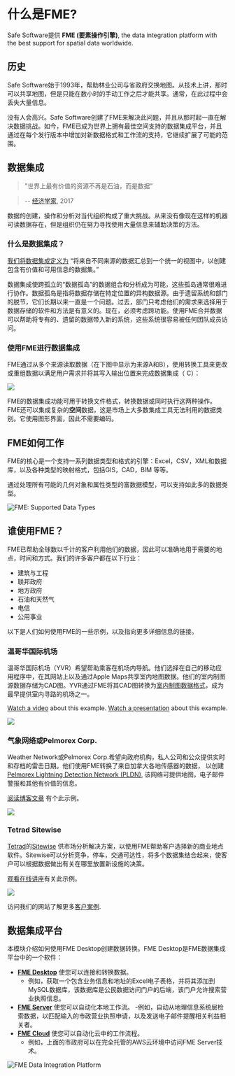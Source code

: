 # 什么是FME? #

Safe Software提供 **FME (要素操作引擎)**, the data integration platform with the best support for spatial data worldwide. 

## 历史

Safe Software始于1993年，帮助林业公司与省政府交换地图。从技术上讲，那时可以共享地图，但是只能在数小时的手动工作之后才能共享。通常，在此过程中会丢失大量信息。

没有人会高兴。Safe Software创建了FME来解决此问题，并且从那时起一直在解决数据挑战。如今，FME已成为世界上拥有最佳空间支持的数据集成平台，并且通过在每个发行版本中增加对新数据格式和工作流的支持，它继续扩展了可能的范围。

## 数据集成

<tag></tag>
> "世界上最有价值的资源不再是石油，而是数据"

>-- [经济学家](https://www.economist.com/leaders/2017/05/06/the-worlds-most-valuable-resource-is-no-longer-oil-but-data), 2017

数据的创建，操作和分析对当代组织构成了重大挑战。从来没有像现在这样的机器可读数据存在，但是组织仍在努力寻找使用大量信息来辅助决策的方法。

### 什么是数据集成？

[我们将数据集成定义为](https://www.safe.com/what-is/data-integration/) “将来自不同来源的数据汇总到一个统一的视图中，以创建包含有价值和可用信息的数据集。”

数据集成使跨孤立的“数据孤岛”的数据组合和分析成为可能，这些孤岛通常很难进行协作。数据孤岛是指将数据存储在特定位置的异构数据源。由于遗留系统和部门的脱节，它们长期以来一直是一个问题。过去，部门只考虑他们的需求来选择用于数据存储的软件和方法是有意义的。现在，必须考虑跨功能。使用FME合并数据可以帮助将专有的、遗留的数据带入新的系统，这些系统很容易被任何团队成员访问。

### 使用FME进行数据集成

FME通过从多个来源读取数据（在下图中显示为来源A和B），使用转换工具来更改或重组数据以满足用户需求并将其写入输出位置来完成数据集成（ C）：

![](./Images/Img1.001.WhatIsFME.png)

FME的数据集成功能可用于转换文件格式，转换数据或同时执行这两种操作。FME还可以集成复杂的**空间**数据，这是市场上大多数集成工具无法利用的数据类别。它使用图形界面，因此不需要编码。

## FME如何工作

FME的核心是一个支持一系列数据类型和格式的引擎：Excel，CSV，XML和数据库，以及各种类型的映射格式，包括GIS，CAD，BIM 等等。

通过处理所有可能的几何对象和属性类型的富数据模型，可以支持如此多的数据类型。

![FME: Supported Data Types](./Images/Img1.002.FMEDataTypes.png)

## 谁使用FME？

FME已帮助全球数以千计的客户利用他们的数据，因此可以准确地用于需要的地点，时间和方式。我们的许多客户都在以下行业：

- 建筑与工程
- 联邦政府
- 地方政府
- 石油和天然气
- 电信
- 公用事业

以下是人们如何使用FME的一些示例，以及指向更多详细信息的链接。

### 温哥华国际机场

温哥华国际机场（YVR）希望帮助乘客在机场内导航。他们选择在自己的移动应用程序中，在其网站上以及通过Apple Maps共享室内地图数据。他们的室内制图源数据存储为CAD图。YVR通过FME将其CAD图转换为[室内制图数据格式](https://www.safe.com/integrate/indoor-mapping-data-format-imdf/)，成为最早提供室内寻路的机场之一。

[Watch a video](https://www.youtube.com/watch?v=pHaLPP6Vj4c&feature=youtu.be) about this example.
[Watch a presentation](https://www.safe.com/presentation/indoor-mapping-trials-and-tribulations/?) about this example.

![](./Images/Img1.003.yvr.png)

### 气象网络或Pelmorex Corp.

Weather Network或Pelmorex Corp.希望向政府机构，私人公司和公众提供实时和存档的雷击日期。他们使用FME转换了来自加拿大各地传感器的数据， 以创建[Pelmorex Lightning Detection Network (PLDN)](http://data.twncs.com/Solutions/Lightning/lightning.html), 该网络可提供地图，电子邮件警报和其他有价值的信息。

[阅读博客文章](https://blog.safe.com/2010/09/fme-server-and-the-weather-network/?) 有个此示例。

![](./Images/Img1.004.the-weather-network.png)

### Tetrad Sitewise

[Tetrad](http://www.tetrad.com/)的[Sitewise](http://www.tetrad.com/software/sitewisepro/) 供市场分析解决方案，以使用FME帮助客户选择新的商业地点软件。Sitewise可以分析竞争，停车，交通可达性，将多个数据集结合起来，使客户可以根据数据做出有关在哪里放置新设施的决策。

[观看在线讲座](https://www.safe.com/webinars/market-analysis/)有关此示例。

![](./Images/Img1.005.FME-AGOL-drive-time-polygon.jpg)

访问我们的网站了解更多[客户案例](https://www.safe.com/customers/).

## 数据集成平台

本模块介绍如何使用FME Desktop创建数据转换。FME Desktop是FME数据集成平台中的一个软件：

- [**FME Desktop**](https://www.safe.com/fme/fme-desktop/) 使您可以连接和转换数据。
  - 例如，获取一个包含业务信息和地址的Excel电子表格，并将其添加到MySQL数据库，该数据库是公民数据访问门户的后端，该门户允许搜索营业执照信息。
- [**FME Server**](https://www.safe.com/fme/fme-server/) 使您可以自动化本地工作流。
-例如，自动从地理信息系统层检索数据，以匹配输入的市政营业执照申请，以及发送电子邮件提醒相关利益相关者。
- [**FME Cloud**](https://www.safe.com/fme/fme-cloud/) 使您可以自动化云中的工作流程。
  - 例如，上面的市政府可以在完全托管的AWS云环境中访问FME Server技术。

![FME Data Integration Platform](./Images/Img1.006.fme-platform.png)
